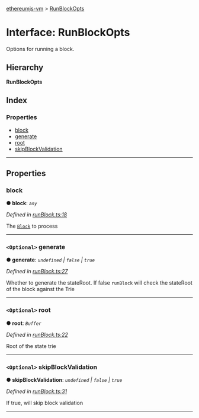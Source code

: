 [ethereumjs-vm](../README.md) > [RunBlockOpts](../interfaces/runblockopts.md)

# Interface: RunBlockOpts

Options for running a block.

## Hierarchy

**RunBlockOpts**

## Index

### Properties

* [block](runblockopts.md#block)
* [generate](runblockopts.md#generate)
* [root](runblockopts.md#root)
* [skipBlockValidation](runblockopts.md#skipblockvalidation)

---

## Properties

<a id="block"></a>

###  block

**● block**: *`any`*

*Defined in [runBlock.ts:18](https://github.com/ethereumjs/ethereumjs-vm/blob/439570a/lib/runBlock.ts#L18)*

The [`Block`](https://github.com/ethereumjs/ethereumjs-block) to process

___
<a id="generate"></a>

### `<Optional>` generate

**● generate**: *`undefined` \| `false` \| `true`*

*Defined in [runBlock.ts:27](https://github.com/ethereumjs/ethereumjs-vm/blob/439570a/lib/runBlock.ts#L27)*

Whether to generate the stateRoot. If false `runBlock` will check the stateRoot of the block against the Trie

___
<a id="root"></a>

### `<Optional>` root

**● root**: *`Buffer`*

*Defined in [runBlock.ts:22](https://github.com/ethereumjs/ethereumjs-vm/blob/439570a/lib/runBlock.ts#L22)*

Root of the state trie

___
<a id="skipblockvalidation"></a>

### `<Optional>` skipBlockValidation

**● skipBlockValidation**: *`undefined` \| `false` \| `true`*

*Defined in [runBlock.ts:31](https://github.com/ethereumjs/ethereumjs-vm/blob/439570a/lib/runBlock.ts#L31)*

If true, will skip block validation

___

